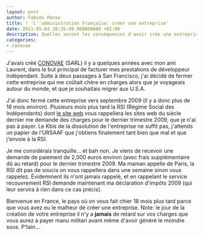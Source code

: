 ```yaml
---
layout: post
author: Fabien Penso
title: ! 'L''administration Française: créer une entreprise'
date: 2011-05-04 20:35:49.000000000 +02:00
description: Quelles seront les conséquences d'avoir crée une entreprise en France
categories:
- conovae
---
```

J'avais créé <a href="http://www.conovae.com">CONOVAE</a> (SARL) il y a
quelques années avec mon ami Laurent, dans le but principal de facturer mes
prestations de développeur indépendant. Suite à deux passages à San Francisco,
j'ai décidé de fermer cette entreprise qui me coûtait chère en charges alors
que je voyageais autour du monde, et que je souhaitais migrer aux U.S.A.

J'ai donc fermé cette entreprise vers septembre 2009 (il y a donc plus de 18
mois environ). Plusieurs mois plus tard la RSI (Régime Social des Indépendants)
dont <a href="http://www.idfcentre.le-rsi.fr/">le site web</a>
vous rappellera les sites web du siècle dernier me demande des charges pour le
dernier trimestre 2009, que je n'ai pas à payer. Le Kbis de la dissolution de
l'entreprise ne suffit pas, j'attends un papier de l'URSAAF que j'obtiens
finalement tant bien que mal et que j'envoie à la RSI.

Je me considérais tranquille... et bah non. Je viens de recevoir une demande de
paiement de 2,000 euros environ (avec frais supplémentaire dû au retard) pour
le dernier trimestre 2009. Ma maman appelle de Paris, la RSI dit pas de soucis
on vous rappellera dans une semaine sinon vous rappelez. Évidemment ils n'ont
jamais rappelé, et en rappelant le service recouvrement RSI demande maintenant
ma déclaration d'impôts 2009 (qui leur servira à rien dans ce cas précis).

Bienvenue en France, le pays où on vous fait chier 18 mois plus tard parce que
vous avez eu le malheur de créer une entreprise. Note: le jour de la création
de votre entreprise il n'y a <strong>jamais</strong> de retard sur vos charges
que vous aurez à payer manu militari avant même d'avoir généré le moindre sous.
P'tain...
